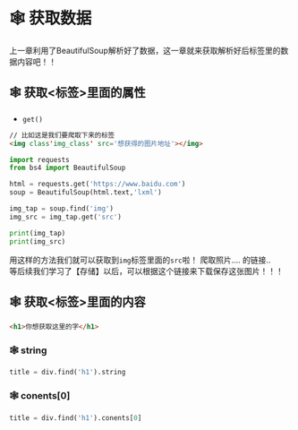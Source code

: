 # 🕸️ 获取数据

上一章利用了BeautifulSoup解析好了数据，这一章就来获取解析好后标签里的数据内容吧！！

## 🕸️ 获取<标签>里面的属性
- `get()` 
```html
// 比如这是我们要爬取下来的标签
<img class'img_class' src='想获得的图片地址'></img>
```
```python
import requests
from bs4 import BeautifulSoup

html = requests.get('https://www.baidu.com')
soup = BeautifulSoup(html.text,'lxml')

img_tap = soup.find('img')
img_src = img_tap.get('src')

print(img_tap)
print(img_src)
```
用这样的方法我们就可以获取到`img`标签里面的`src`啦！ 爬取照片.... 的链接..   
等后续我们学习了【存储】以后，可以根据这个链接来下载保存这张图片！！！  
## 🕸️ 获取<标签>里面的内容
```html
<h1>你想获取这里的字</h1>
```
### 🕸️ string
```python
title = div.find('h1').string
```
### 🕸️ conents[0]
```python
title = div.find('h1').conents[0]
```
